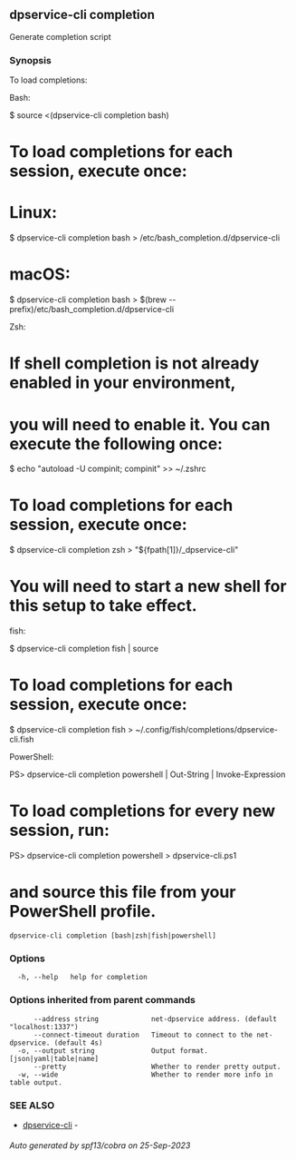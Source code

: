 ## dpservice-cli completion

Generate completion script

### Synopsis

To load completions:

Bash:

  $ source <(dpservice-cli completion bash)

  # To load completions for each session, execute once:
  # Linux:
  $ dpservice-cli completion bash > /etc/bash_completion.d/dpservice-cli
  # macOS:
  $ dpservice-cli completion bash > $(brew --prefix)/etc/bash_completion.d/dpservice-cli

Zsh:

  # If shell completion is not already enabled in your environment,
  # you will need to enable it.  You can execute the following once:

  $ echo "autoload -U compinit; compinit" >> ~/.zshrc

  # To load completions for each session, execute once:
  $ dpservice-cli completion zsh > "${fpath[1]}/_dpservice-cli"

  # You will need to start a new shell for this setup to take effect.

fish:

  $ dpservice-cli completion fish | source

  # To load completions for each session, execute once:
  $ dpservice-cli completion fish > ~/.config/fish/completions/dpservice-cli.fish

PowerShell:

  PS> dpservice-cli completion powershell | Out-String | Invoke-Expression

  # To load completions for every new session, run:
  PS> dpservice-cli completion powershell > dpservice-cli.ps1
  # and source this file from your PowerShell profile.


```
dpservice-cli completion [bash|zsh|fish|powershell]
```

### Options

```
  -h, --help   help for completion
```

### Options inherited from parent commands

```
      --address string             net-dpservice address. (default "localhost:1337")
      --connect-timeout duration   Timeout to connect to the net-dpservice. (default 4s)
  -o, --output string              Output format. [json|yaml|table|name]
      --pretty                     Whether to render pretty output.
  -w, --wide                       Whether to render more info in table output.
```

### SEE ALSO

* [dpservice-cli](dpservice-cli.md)	 - 

###### Auto generated by spf13/cobra on 25-Sep-2023

